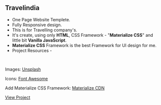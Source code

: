  ## Travelindia
* One Page Website Templete.
* Fully Responsive design.
* This is for Travelling company's.
* It's create, using only __HTML__, CSS Framework - "__Materialize CSS__" and little bit __Vanilla JavaScript__.
* __Materialize CSS__ Framework is the best Framework for UI design for me.
* Project Resources -


&nbsp;
&nbsp;
&nbsp;


   
   Images: [Unsplash](https://unsplash.com/search/photos/background)
   
   Icons: [Font Awesome](https://www.bootstrapcdn.com/fontawesome/)
   
   Add Materialize CSS Framework: [Materialize CDN](https://materializecss.com/getting-started.html)
   
   [View Project](https://mixblack.github.io/Travelindia/)
